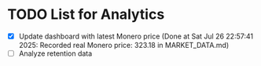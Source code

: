 # TODO List for Analytics

- [x] Update dashboard with latest Monero price  (Done at Sat Jul 26 22:57:41 2025: Recorded real Monero price: 323.18 in MARKET_DATA.md)
- [ ] Analyze retention data